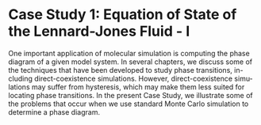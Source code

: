 # Case Study 1: Equation of State of the Lennard-Jones Fluid - I

One important application of molecular simulation is computing the phase diagram of a given model system. In several chapters, we discuss some of the techniques that have been developed to study phase transitions, in- cluding direct-coexistence simulations. However, direct-coexistence simu- lations may suffer from hysteresis, which may make them less suited for locating phase transitions. In the present Case Study, we illustrate some of the problems that occur when we use standard Monte Carlo simulation to determine a phase diagram.

